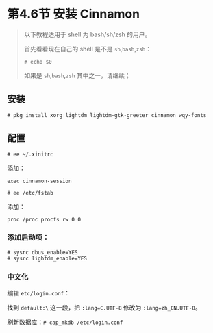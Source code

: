 # 第4.6节 安装 Cinnamon

> 以下教程适用于 shell 为 bash/sh/zsh 的用户。
>
> 首先看看现在自己的 shell 是不是 `sh`,`bash`,`zsh`：
>
> `# echo $0`
>
> 如果是 `sh`,`bash`,`zsh` 其中之一，请继续；

## 安装

```
# pkg install xorg lightdm lightdm-gtk-greeter cinnamon wqy-fonts
```

## 配置

```
# ee ~/.xinitrc
```

添加：

```
exec cinnamon-session
```

```
# ee /etc/fstab
```

添加：

```
proc /proc procfs rw 0 0
```

### 添加启动项：

```
# sysrc dbus_enable=YES
# sysrc lightdm_enable=YES
```

### 中文化

编辑 `etc/login.conf`：

找到 `default:\` 这一段，把 `:lang=C.UTF-8` 修改为 `:lang=zh_CN.UTF-8`。

刷新数据库：`# cap_mkdb /etc/login.conf`
